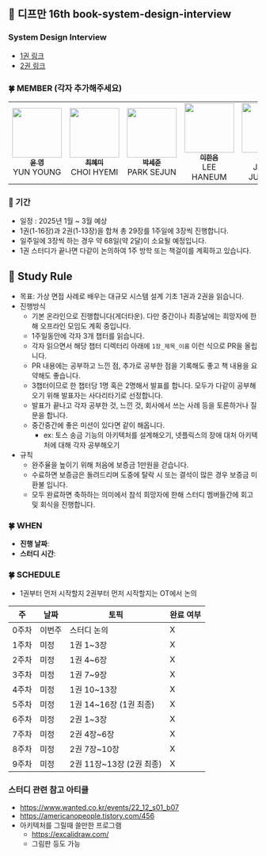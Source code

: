 ## :book: 디프만 16th book-system-design-interview

### System Design Interview
- [1권 링크](http://www.yes24.com/Product/Goods/102819435)
- [2권 링크](https://www.yes24.com/Product/Goods/124138645)


### 🍀 MEMBER (각자 추가해주세요)
<table>
    <td align="center"><a href="https://github.com/yunyoung1819"><img src="https://github.com/yunyoung1819.png" width="100px;" alt=""/><br /><sub><b>윤 영</b></sub></a><br />YUN YOUNG </a></td>
    <td align="center"><a href="https://github.com/ghrltjdtprbs"><img src="https://avatars.githubusercontent.com/u/105612931?v=4" width="100px;" alt=""/><br /><sub><b>최혜미</b></sub></a><br />CHOI HYEMI </a></td>
    <td align="center"><a href="https://github.com/sejoon00"><img src="https://github.com/sejoon00.png" width="100px;" alt=""/><br /><sub><b>박세준</b></sub></a><br />PARK SEJUN </a></td>
    <td align="center"><a href="https://github.com/LeeHanEum"><img src="https://avatars.githubusercontent.com/u/103233513?v=4" width="100px;" alt=""/><br /><sub><b>이한음</b></sub></a><br />LEE HANEUM </a></td>
    <td align="center"><a href="https://github.com/wjdwnsdnjs13"><img src="https://github.com/wjdwnsdnjs13.png" width="100px;" alt=""/><br /><sub><b>정준원</b></sub></a><br />JEONG JUNWON </a></td>
  </tr>
</table>

### 📆 기간
- 일정 : 2025년 1월 ~ 3월 예상
- 1권(1-16장)과 2권(1-13장)을 합쳐 총 29장를 1주일에 3장씩 진행합니다.
- 일주일에 3장씩 하는 경우 약 68일(약 2달)이 소요될 예정입니다.
- 1권 스터디가 끝나면 다같이 논의하여 1주 방학 또는 책걸이를 계획하고 있습니다.


## 📜 Study Rule
- 목표: 가상 면접 사례로 배우는 대규모 시스템 설계 기초 1권과 2권을 읽습니다.
- 진행방식
  - 기본 온라인으로 진행합니다(게더타운). 다만 중간이나 최종날에는 희망자에 한해 오프라인 모임도 계획 중입니다.
  - 1주일동안에 각자 3개 챕터를 읽습니다.
  - 각자 읽으면서 해당 챕터 디렉터리 아래에 `1장_제목_이름` 이런 식으로 PR을 올립니다. 
  - PR 내용에는 공부하고 느낀 점, 추가로 공부한 점을 기록해도 좋고 책 내용을 요약해도 좋습니다.
  - 3챕터이므로 한 챕터당 1명 혹은 2명해서 발표를 합니다. 모두가 다같이 공부해오기 위해 발표자는 사다리타기로 선정합니다.
  - 발표가 끝나고 각자 공부한 것, 느낀 것, 회사에서 쓰는 사례 등을 토론하거나 질문을 합니다.
  - 중간중간에 좋은 미션이 있다면 같이 해옵니다.
    - ex: 토스 송금 기능의 아키텍처를 설계해오기, 넷플릭스의 장애 대처 아키텍처에 대해 각자 공부해오기
- 규칙
  - 완주율을 높이기 위해 처음에 보증금 1만원을 걷습니다. 
  - 수료하면 보증금은 돌려드리며 도중에 탈락 시 또는 결석이 많은 경우 보증금 미환불 입니다. 
  - 모두 완료하면 축하하는 의미에서 참석 희망자에 한해 스터디 멤버들간에 회고 및 회식을 진행합니다.


### 🍀 WHEN
- **진행 날짜**: 
- **스터디 시간**: 


### 🍀 SCHEDULE
- 1권부터 먼저 시작할지 2권부터 먼저 시작할지는 OT에서 논의 

| 주   | 날짜  | 토픽                 | 완료 여부 |
|-----|-----|--------------------|-------|
| 0주차 | 이번주 | 스터디 논의             | X |
| 1주차 | 미정  | 1권 1~3장            | X |
| 2주차 | 미정  | 1권 4~6장            | X |
| 3주차 | 미정  | 1권 7~9장            | X |
| 4주차 | 미정  | 1권 10~13장          | X |
| 5주차 | 미정  | 1권 14~16장 (1권 최종)  | X | 
| 6주차 | 미정  | 2권 1~3장            | X |
| 7주차 | 미정  | 2권 4장~6장           | X |
| 8주차 | 미정  | 2권 7장~10장          | X |
| 9주차 | 미정  | 2권 11장~13장 (2권 최종) | X |


### 스터디 관련 참고 아티클
- https://www.wanted.co.kr/events/22_12_s01_b07
- https://americanopeople.tistory.com/456
- 아키텍처를 그릴때 쓸만한 프로그램
  - https://excalidraw.com/
  - 그림판 등도 가능
